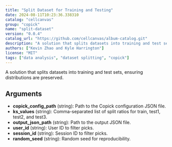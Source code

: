 ```yaml
---
title: "Split Dataset for Training and Testing"
date: 2024-08-11T10:23:36.338310
catalog: "cellcanvas"
group: "copick"
name: "split-dataset"
version: "0.0.4"
catalog_url: "https://github.com/cellcanvas/album-catalog.git"
description: "A solution that splits datasets into training and test sets, ensuring distributions are preserved."
authors: ["Kevin Zhao and Kyle Harrington"]
license: "MIT"
tags: ["data analysis", "dataset splitting", "copick"]
---
```


A solution that splits datasets into training and test sets, ensuring distributions are preserved.

## Arguments

- **copick_config_path** (string): Path to the Copick configuration JSON file.
- **ks_values** (string): Comma-separated list of split ratios for train, test1, test2, and test3.
- **output_json_path** (string): Path to the output JSON file.
- **user_id** (string): User ID to filter picks.
- **session_id** (string): Session ID to filter picks.
- **random_seed** (string): Random seed for reproducibility.

